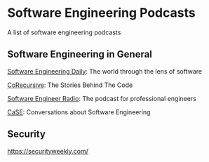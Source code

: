 # Software Engineering Podcasts
A list of software engineering podcasts

## Software Engineering in General

[Software Engineering Daily](https://softwareengineeringdaily.com/category/all-episodes/exclusive-content/Podcast/): The world through the lens of software

[CoRecursive](https://corecursive.com/): The Stories Behind The Code

[Software Engineer Radio](https://www.se-radio.net/): The podcast for professional engineers

[CaSE](https://www.case-podcast.org/): Conversations about Software Engineering

## Security

https://securityweekly.com/
